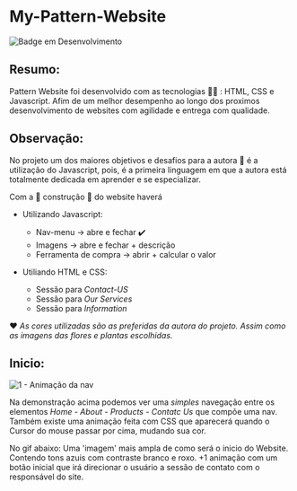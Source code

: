 # My-Pattern-Website
![Badge em Desenvolvimento](https://img.shields.io/static/v1?label=STATUS&message=EM%20DESENVOLVIMENTO&color=GREEN&style=for-the-badge)

## Resumo:
Pattern Website foi desenvolvido com as tecnologias 👩‍💻 : HTML, CSS  e Javascript. Afim de um melhor desempenho ao longo dos proximos desenvolvimento de websites com agilidade e entrega com qualidade.

## Observação:
No projeto um dos maiores objetivos e desafios para a autora 👩 é a utilização do Javascript, pois, é a primeira linguagem em que a autora está totalmente dedicada em aprender e se especializar.

Com a 🚧 construção 🚧 do website haverá
* Utilizando Javascript:
  * Nav-menu -> abre e fechar ✔️
  * Imagens -> abre e fechar + descrição 
  * Ferramenta de compra -> abrir + calcular o valor

* Utiliando HTML e CSS:
  * Sessão para *Contact-US*
  * Sessão para *Our Services*
  * Sessão para *Information*


 ❤️ *As cores utilizadas são as preferidas da autora do projeto. Assim como as imagens das flores e plantas escolhidas.* 

## Inicio:
![1 - Animação da nav](https://user-images.githubusercontent.com/69321678/170595068-79ab1a52-a034-4f9d-bfb7-e83140420b7e.gif)

Na demonstração acima podemos ver uma *simples* navegação entre os elementos *Home - About - Products - Contatc Us* que compõe uma nav. Também existe uma animação feita com CSS que aparecerá quando o Cursor do mouse passar por cima, mudando sua cor. 


No gif abaixo: Uma 'imagem' mais ampla de como será o inicio do Website. Contendo tons azuis com contraste branco e roxo.
+1 animação com um botão inicial que irá direcionar o usuário a sessão de contato com o responsável do site.


